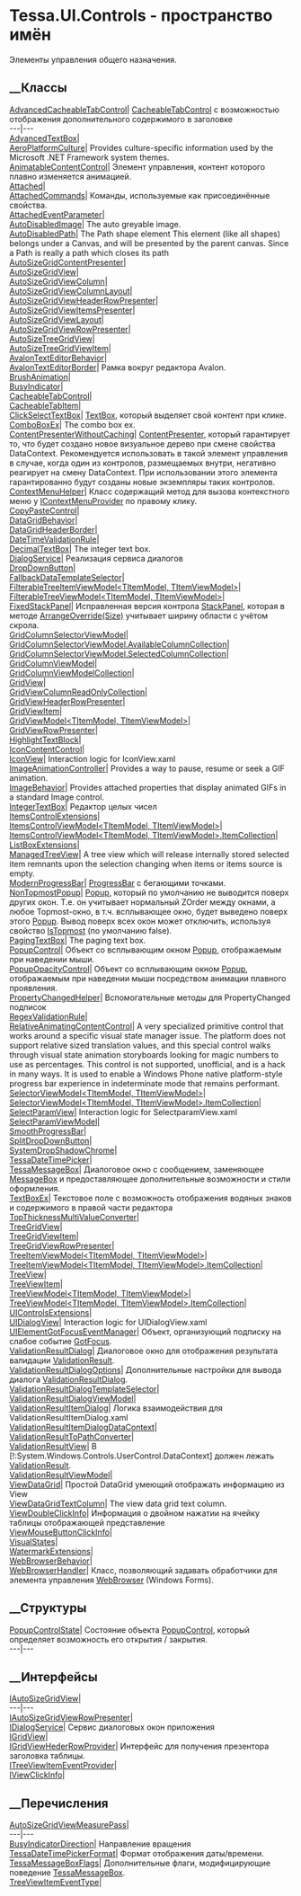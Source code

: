 # Tessa.UI.Controls - пространство имён
Элементы управления общего назначения.
##  __Классы
[AdvancedCacheableTabControl](T_Tessa_UI_Controls_AdvancedCacheableTabControl.htm)|
[CacheableTabControl](T_Tessa_UI_Controls_CacheableTabControl.htm) с
возможностью отображения дополнительного содержимого в заголовке  
---|---  
[AdvancedTextBox](T_Tessa_UI_Controls_AdvancedTextBox.htm)|  
[AeroPlatformCulture](T_Tessa_UI_Controls_AeroPlatformCulture.htm)|  Provides
culture-specific information used by the Microsoft .NET Framework system
themes.  
[AnimatableContentControl](T_Tessa_UI_Controls_AnimatableContentControl.htm)|
Элемент управления, контент которого плавно изменяется анимацией.  
[Attached](T_Tessa_UI_Controls_Attached.htm)|  
[AttachedCommands](T_Tessa_UI_Controls_AttachedCommands.htm)|  Команды,
используемые как присоединённые свойства.  
[AttachedEventParameter](T_Tessa_UI_Controls_AttachedEventParameter.htm)|  
[AutoDisabledImage](T_Tessa_UI_Controls_AutoDisabledImage.htm)|  The auto
greyable image.  
[AutoDisabledPath](T_Tessa_UI_Controls_AutoDisabledPath.htm)|  The Path shape
element This element (like all shapes) belongs under a Canvas, and will be
presented by the parent canvas. Since a Path is really a path which closes its
path  
[AutoSizeGridContentPresenter](T_Tessa_UI_Controls_AutoSizeGridContentPresenter.htm)|  
[AutoSizeGridView](T_Tessa_UI_Controls_AutoSizeGridView.htm)|  
[AutoSizeGridViewColumn](T_Tessa_UI_Controls_AutoSizeGridViewColumn.htm)|  
[AutoSizeGridViewColumnLayout](T_Tessa_UI_Controls_AutoSizeGridViewColumnLayout.htm)|  
[AutoSizeGridViewHeaderRowPresenter](T_Tessa_UI_Controls_AutoSizeGridViewHeaderRowPresenter.htm)|  
[AutoSizeGridViewItemsPresenter](T_Tessa_UI_Controls_AutoSizeGridViewItemsPresenter.htm)|  
[AutoSizeGridViewLayout](T_Tessa_UI_Controls_AutoSizeGridViewLayout.htm)|  
[AutoSizeGridViewRowPresenter](T_Tessa_UI_Controls_AutoSizeGridViewRowPresenter.htm)|  
[AutoSizeTreeGridView](T_Tessa_UI_Controls_AutoSizeTreeGridView.htm)|  
[AutoSizeTreeGridViewItem](T_Tessa_UI_Controls_AutoSizeTreeGridViewItem.htm)|  
[AvalonTextEditorBehavior](T_Tessa_UI_Controls_AvalonTextEditorBehavior.htm)|  
[AvalonTextEditorBorder](T_Tessa_UI_Controls_AvalonTextEditorBorder.htm)|
Рамка вокруг редактора Avalon.  
[BrushAnimation](T_Tessa_UI_Controls_BrushAnimation.htm)|  
[BusyIndicator](T_Tessa_UI_Controls_BusyIndicator.htm)|  
[CacheableTabControl](T_Tessa_UI_Controls_CacheableTabControl.htm)|  
[CacheableTabItem](T_Tessa_UI_Controls_CacheableTabItem.htm)|  
[ClickSelectTextBox](T_Tessa_UI_Controls_ClickSelectTextBox.htm)|
[TextBox](https://learn.microsoft.com/dotnet/api/system.windows.controls.textbox),
который выделяет свой контент при клике.  
[ComboBoxEx](T_Tessa_UI_Controls_ComboBoxEx.htm)|  The combo box ex.  
[ContentPresenterWithoutCaching](T_Tessa_UI_Controls_ContentPresenterWithoutCaching.htm)|
[ContentPresenter](https://learn.microsoft.com/dotnet/api/system.windows.controls.contentpresenter),
который гарантирует то, что будет создано новое визуальное дерево при смене
свойства DataContext. Рекомендуется использовать в такой элемент управления в
случае, когда один из контролов, размещаемых внутри, негативно реагирует на
смену DataContext. При использовании этого элемента гарантированно будут
созданы новые экземпляры таких контролов.  
[ContextMenuHelper](T_Tessa_UI_Controls_ContextMenuHelper.htm)|  Класс
содержащий метод для вызова контекстного меню у
[IContextMenuProvider](T_Tessa_UI_Menu_IContextMenuProvider.htm) по правому
клику.  
[CopyPasteControl](T_Tessa_UI_Controls_CopyPasteControl.htm)|  
[DataGridBehavior](T_Tessa_UI_Controls_DataGridBehavior.htm)|  
[DataGridHeaderBorder](T_Tessa_UI_Controls_DataGridHeaderBorder.htm)|  
[DateTimeValidationRule](T_Tessa_UI_Controls_DateTimeValidationRule.htm)|  
[DecimalTextBox](T_Tessa_UI_Controls_DecimalTextBox.htm)|  The integer text
box.  
[DialogService](T_Tessa_UI_Controls_DialogService.htm)|  Реализация сервиса
диалогов  
[DropDownButton](T_Tessa_UI_Controls_DropDownButton.htm)|  
[FallbackDataTemplateSelector](T_Tessa_UI_Controls_FallbackDataTemplateSelector.htm)|  
[FilterableTreeItemViewModel<TItemModel,
TItemViewModel>](T_Tessa_UI_Controls_FilterableTreeItemViewModel_2.htm)|  
[FilterableTreeViewModel<TItemModel,
TItemViewModel>](T_Tessa_UI_Controls_FilterableTreeViewModel_2.htm)|  
[FixedStackPanel](T_Tessa_UI_Controls_FixedStackPanel.htm)|  Исправленная
версия контрола
[StackPanel](https://learn.microsoft.com/dotnet/api/system.windows.controls.stackpanel),
которая в методе
[ArrangeOverride(Size)](M_Tessa_UI_Controls_FixedStackPanel_ArrangeOverride.htm)
учитывает ширину области с учётом скрола.  
[GridColumnSelectorViewModel](T_Tessa_UI_Controls_GridColumnSelectorViewModel.htm)|  
[GridColumnSelectorViewModel.AvailableColumnCollection](T_Tessa_UI_Controls_GridColumnSelectorViewModel_AvailableColumnCollection.htm)|  
[GridColumnSelectorViewModel.SelectedColumnCollection](T_Tessa_UI_Controls_GridColumnSelectorViewModel_SelectedColumnCollection.htm)|  
[GridColumnViewModel](T_Tessa_UI_Controls_GridColumnViewModel.htm)|  
[GridColumnViewModelCollection](T_Tessa_UI_Controls_GridColumnViewModelCollection.htm)|  
[GridView](T_Tessa_UI_Controls_GridView.htm)|  
[GridViewColumnReadOnlyCollection](T_Tessa_UI_Controls_GridViewColumnReadOnlyCollection.htm)|  
[GridViewHeaderRowPresenter](T_Tessa_UI_Controls_GridViewHeaderRowPresenter.htm)|  
[GridViewItem](T_Tessa_UI_Controls_GridViewItem.htm)|  
[GridViewModel<TItemModel,
TItemViewModel>](T_Tessa_UI_Controls_GridViewModel_2.htm)|  
[GridViewRowPresenter](T_Tessa_UI_Controls_GridViewRowPresenter.htm)|  
[HighlightTextBlock](T_Tessa_UI_Controls_HighlightTextBlock.htm)|  
[IconContentControl](T_Tessa_UI_Controls_IconContentControl.htm)|  
[IconView](T_Tessa_UI_Controls_IconView.htm)|  Interaction logic for
IconView.xaml  
[ImageAnimationController](T_Tessa_UI_Controls_ImageAnimationController.htm)|
Provides a way to pause, resume or seek a GIF animation.  
[ImageBehavior](T_Tessa_UI_Controls_ImageBehavior.htm)|  Provides attached
properties that display animated GIFs in a standard Image control.  
[IntegerTextBox](T_Tessa_UI_Controls_IntegerTextBox.htm)|  Редактор целых
чисел  
[ItemsControlExtensions](T_Tessa_UI_Controls_ItemsControlExtensions.htm)|  
[ItemsControlViewModel<TItemModel,
TItemViewModel>](T_Tessa_UI_Controls_ItemsControlViewModel_2.htm)|  
[ItemsControlViewModel<TItemModel,
TItemViewModel>.ItemCollection](T_Tessa_UI_Controls_ItemsControlViewModel_2_ItemCollection.htm)|  
[ListBoxExtensions](T_Tessa_UI_Controls_ListBoxExtensions.htm)|  
[ManagedTreeView](T_Tessa_UI_Controls_ManagedTreeView.htm)|  A tree view which
will release internally stored selected item remnants upon the selection
changing when items or items source is empty.  
[ModernProgressBar](T_Tessa_UI_Controls_ModernProgressBar.htm)|
[ProgressBar](https://learn.microsoft.com/dotnet/api/system.windows.controls.progressbar)
с бегающими точками.  
[NonTopmostPopup](T_Tessa_UI_Controls_NonTopmostPopup.htm)|
[Popup](https://learn.microsoft.com/dotnet/api/system.windows.controls.primitives.popup),
который по умолчанию не выводится поверх других окон. Т.е. он учитывает
нормальный ZOrder между окнами, а любое Topmost-окно, в т.ч. всплывающее окно,
будет выведено поверх этого
[Popup](https://learn.microsoft.com/dotnet/api/system.windows.controls.primitives.popup).
Вывод поверх всех окон может отключить, используя свойство
[IsTopmost](P_Tessa_UI_Controls_NonTopmostPopup_IsTopmost.htm) (по умолчанию
false).  
[PagingTextBox](T_Tessa_UI_Controls_PagingTextBox.htm)|  The paging text box.  
[PopupControl](T_Tessa_UI_Controls_PopupControl.htm)|  Объект со всплывающим
окном [Popup](P_Tessa_UI_Controls_PopupControl_Popup.htm), отображаемым при
наведении мыши.  
[PopupOpacityControl](T_Tessa_UI_Controls_PopupOpacityControl.htm)|  Объект со
всплывающим окном [Popup](P_Tessa_UI_Controls_PopupControl_Popup.htm),
отображаемым при наведении мыши посредством анимации плавного проявления.  
[PropertyChangedHelper](T_Tessa_UI_Controls_PropertyChangedHelper.htm)|
Вспомогательные методы для PropertyChanged подписок  
[RegexValidationRule](T_Tessa_UI_Controls_RegexValidationRule.htm)|  
[RelativeAnimatingContentControl](T_Tessa_UI_Controls_RelativeAnimatingContentControl.htm)|
A very specialized primitive control that works around a specific visual state
manager issue. The platform does not support relative sized translation
values, and this special control walks through visual state animation
storyboards looking for magic numbers to use as percentages. This control is
not supported, unofficial, and is a hack in many ways. It is used to enable a
Windows Phone native platform-style progress bar experience in indeterminate
mode that remains performant.  
[SelectorViewModel<TItemModel,
TItemViewModel>](T_Tessa_UI_Controls_SelectorViewModel_2.htm)|  
[SelectorViewModel<TItemModel,
TItemViewModel>.ItemCollection](T_Tessa_UI_Controls_SelectorViewModel_2_ItemCollection.htm)|  
[SelectParamView](T_Tessa_UI_Controls_SelectParamView.htm)|  Interaction logic
for SelectparamView.xaml  
[SelectParamViewModel](T_Tessa_UI_Controls_SelectParamViewModel.htm)|  
[SmoothProgressBar](T_Tessa_UI_Controls_SmoothProgressBar.htm)|  
[SplitDropDownButton](T_Tessa_UI_Controls_SplitDropDownButton.htm)|  
[SystemDropShadowChrome](T_Tessa_UI_Controls_SystemDropShadowChrome.htm)|  
[TessaDateTimePicker](T_Tessa_UI_Controls_TessaDateTimePicker.htm)|  
[TessaMessageBox](T_Tessa_UI_Controls_TessaMessageBox.htm)|  Диалоговое окно с
сообщением, заменяющее
[MessageBox](https://learn.microsoft.com/dotnet/api/system.windows.messagebox)
и предоставляющее дополнительные возможности и стили оформления.  
[TextBoxEx](T_Tessa_UI_Controls_TextBoxEx.htm)|  Текстовое поле с возможность
отображения водяных знаков и содержимого в правой части редактора  
[TopThicknessMultiValueConverter](T_Tessa_UI_Controls_TopThicknessMultiValueConverter.htm)|  
[TreeGridView](T_Tessa_UI_Controls_TreeGridView.htm)|  
[TreeGridViewItem](T_Tessa_UI_Controls_TreeGridViewItem.htm)|  
[TreeGridViewRowPresenter](T_Tessa_UI_Controls_TreeGridViewRowPresenter.htm)|  
[TreeItemViewModel<TItemModel,
TItemViewModel>](T_Tessa_UI_Controls_TreeItemViewModel_2.htm)|  
[TreeItemViewModel<TItemModel,
TItemViewModel>.ItemCollection](T_Tessa_UI_Controls_TreeItemViewModel_2_ItemCollection.htm)|  
[TreeView](T_Tessa_UI_Controls_TreeView.htm)|  
[TreeViewItem](T_Tessa_UI_Controls_TreeViewItem.htm)|  
[TreeViewModel<TItemModel,
TItemViewModel>](T_Tessa_UI_Controls_TreeViewModel_2.htm)|  
[TreeViewModel<TItemModel,
TItemViewModel>.ItemCollection](T_Tessa_UI_Controls_TreeViewModel_2_ItemCollection.htm)|  
[UIControlsExtensions](T_Tessa_UI_Controls_UIControlsExtensions.htm)|  
[UIDialogView](T_Tessa_UI_Controls_UIDialogView.htm)|  Interaction logic for
UIDialogView.xaml  
[UIElementGotFocusEventManager](T_Tessa_UI_Controls_UIElementGotFocusEventManager.htm)|
Объект, организующий подписку на слабое событие
[GotFocus](https://learn.microsoft.com/dotnet/api/system.windows.uielement.gotfocus).  
[ValidationResultDialog](T_Tessa_UI_Controls_ValidationResultDialog.htm)|
Диалоговое окно для отображения результата валидации
[ValidationResult](P_Tessa_UI_Controls_ValidationResultDialog_ValidationResult.htm).  
[ValidationResultDialogOptions](T_Tessa_UI_Controls_ValidationResultDialogOptions.htm)|
Дополнительные настройки для вывода диалога
[ValidationResultDialog](T_Tessa_UI_Controls_ValidationResultDialog.htm).  
[ValidationResultDialogTemplateSelector](T_Tessa_UI_Controls_ValidationResultDialogTemplateSelector.htm)|  
[ValidationResultDialogViewModel](T_Tessa_UI_Controls_ValidationResultDialogViewModel.htm)|  
[ValidationResultItemDialog](T_Tessa_UI_Controls_ValidationResultItemDialog.htm)|
Логика взаимодействия для ValidationResultItemDialog.xaml  
[ValidationResultItemDialogDataContext](T_Tessa_UI_Controls_ValidationResultItemDialogDataContext.htm)|  
[ValidationResultToPathConverter](T_Tessa_UI_Controls_ValidationResultToPathConverter.htm)|  
[ValidationResultView](T_Tessa_UI_Controls_ValidationResultView.htm)|  В
[!:System.Windows.Controls.UserControl.DataContext] должен лежать
[ValidationResult](T_Tessa_Platform_Validation_ValidationResult.htm).  
[ValidationResultViewModel](T_Tessa_UI_Controls_ValidationResultViewModel.htm)|  
[ViewDataGrid](T_Tessa_UI_Controls_ViewDataGrid.htm)|  Простой DataGrid
умеющий отображать информацию из View  
[ViewDataGridTextColumn](T_Tessa_UI_Controls_ViewDataGridTextColumn.htm)|  The
view data grid text column.  
[ViewDoubleClickInfo](T_Tessa_UI_Controls_ViewDoubleClickInfo.htm)|
Информация о двойном нажатии на ячейку таблицы отображающей представление  
[ViewMouseButtonClickInfo](T_Tessa_UI_Controls_ViewMouseButtonClickInfo.htm)|  
[VisualStates](T_Tessa_UI_Controls_VisualStates.htm)|  
[WatermarkExtensions](T_Tessa_UI_Controls_WatermarkExtensions.htm)|  
[WebBrowserBehavior](T_Tessa_UI_Controls_WebBrowserBehavior.htm)|  
[WebBrowserHandler](T_Tessa_UI_Controls_WebBrowserHandler.htm)|  Класс,
позволяющий задавать обработчики для элемента управления
[WebBrowser](https://learn.microsoft.com/dotnet/api/system.windows.forms.webbrowser)
(Windows Forms).  
## __Структуры
[PopupControlState](T_Tessa_UI_Controls_PopupControlState.htm)|  Состояние
объекта [PopupControl](T_Tessa_UI_Controls_PopupControl.htm), который
определяет возможность его открытия / закрытия.  
---|---  
## __Интерфейсы
[IAutoSizeGridView](T_Tessa_UI_Controls_IAutoSizeGridView.htm)|  
---|---  
[IAutoSizeGridViewRowPresenter](T_Tessa_UI_Controls_IAutoSizeGridViewRowPresenter.htm)|  
[IDialogService](T_Tessa_UI_Controls_IDialogService.htm)|  Сервис диалоговых
окон приложения  
[IGridView](T_Tessa_UI_Controls_IGridView.htm)|  
[IGridViewHederRowProvider](T_Tessa_UI_Controls_IGridViewHederRowProvider.htm)|
Интерфейс для получения презентора заголовка таблицы.  
[ITreeViewItemEventProvider](T_Tessa_UI_Controls_ITreeViewItemEventProvider.htm)|  
[IViewClickInfo](T_Tessa_UI_Controls_IViewClickInfo.htm)|  
## __Перечисления
[AutoSizeGridViewMeasurePass](T_Tessa_UI_Controls_AutoSizeGridViewMeasurePass.htm)|  
---|---  
[BusyIndicatorDirection](T_Tessa_UI_Controls_BusyIndicatorDirection.htm)|
Направление вращения  
[TessaDateTimePickerFormat](T_Tessa_UI_Controls_TessaDateTimePickerFormat.htm)|
Формат отображения даты/времени.  
[TessaMessageBoxFlags](T_Tessa_UI_Controls_TessaMessageBoxFlags.htm)|
Дополнительные флаги, модифицирующие поведение
[TessaMessageBox](T_Tessa_UI_Controls_TessaMessageBox.htm).  
[TreeViewItemEventType](T_Tessa_UI_Controls_TreeViewItemEventType.htm)|
